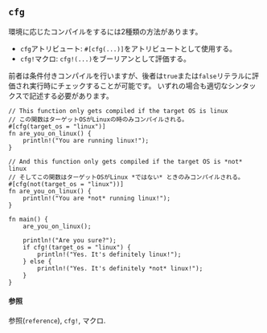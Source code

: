 ## `cfg`

環境に応じたコンパイルをするには2種類の方法があります。

-   `cfg`アトリビュート: `#[cfg(...)]`をアトリビュートとして使用する。
-   `cfg!`マクロ: `cfg!(...)`をブーリアンとして評価する。

前者は条件付きコンパイルを行いますが、後者は`true`または`false`リテラルに評価され実行時にチェックすることが可能です。
いずれの場合も適切なシンタックスで記述する必要があります。

    // This function only gets compiled if the target OS is linux
    // この関数はターゲットOSがLinuxの時のみコンパイルされる。
    #[cfg(target_os = "linux")]
    fn are_you_on_linux() {
        println!("You are running linux!");
    }

    // And this function only gets compiled if the target OS is *not* linux
    // そしてこの関数はターゲットOSがLinux *ではない* ときのみコンパイルされる。
    #[cfg(not(target_os = "linux"))]
    fn are_you_on_linux() {
        println!("You are *not* running linux!");
    }

    fn main() {
        are_you_on_linux();

        println!("Are you sure?");
        if cfg!(target_os = "linux") {
            println!("Yes. It's definitely linux!");
        } else {
            println!("Yes. It's definitely *not* linux!");
        }
    }

#### 参照

参照(`reference`),
`cfg!`,
マクロ.


